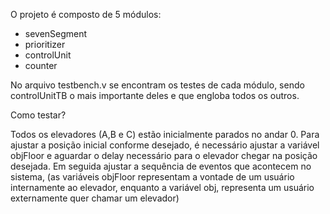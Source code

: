 O projeto é composto de 5 módulos:

- sevenSegment
- prioritizer
- controlUnit
- counter

No arquivo testbench.v se encontram os testes de cada módulo, sendo controlUnitTB o mais importante deles e que engloba todos os outros.

Como testar?

Todos os elevadores (A,B e C) estão inicialmente parados no andar 0. Para ajustar a posição inicial conforme desejado, é necessário ajustar a variável objFloor e aguardar o delay necessário para o elevador chegar na posição desejada.
Em seguida ajustar a sequência de eventos que acontecem no sistema, (as variáveis objFloor representam a vontade de um usuário internamente ao elevador, enquanto a variável obj, representa um usuário externamente quer chamar um elevador)
